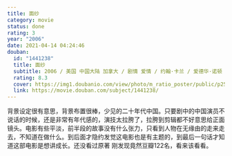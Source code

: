 ```yaml
---
title: 面纱
category: movie
status: done
rating: 3
year: "2006"
date: 2021-04-14 04:24:46
douban:
  id: "1441238"
  title: 面纱
  subtitle: 2006 / 美国 中国大陆 加拿大 / 剧情 爱情 / 约翰·卡兰 / 爱德华·诺顿 娜奥米·沃茨
  rating: 8.3
  cover: https://img1.doubanio.com/view/photo/m_ratio_poster/public/p2562672848.jpg
  link: https://movie.douban.com/subject/1441238/
---
```


背景设定很有意思，背景布置很棒，少见的二十年代中国。只要剧中的中国演员不说话的时候，还是非常有年代感的，演技太拉胯了，拉胯到剪辑都不好意思给正面镜头。电影有些平淡，前半段的故事没有什么张力，只看到人物在无缘由的走来走去，不知道在做什么。到后面才隐约发觉这电影也是有主题的，到最后一句话才知道这部电影是想讲成长。还没看过原著 刚发现竟然豆瓣122名，看来该看看。